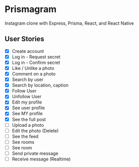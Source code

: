 # Prismagram

Instagram clone with Express, Prisma, React, and React Native

## User Stories

- [x] Create account
- [x] Log in - Request secret
- [x] Log in - Confirm secret
- [x] Like / Unlike a photo
- [x] Comment on a photo
- [x] Search by user
- [x] Search by location, caption
- [x] Follow User
- [x] Unfollow User
- [x] Edit my profile
- [x] See user profile
- [x] See MY profile
- [x] See the full post
- [ ] Upload a photo
- [ ] Edit the photo (Delete)
- [ ] See the feed
- [ ] See rooms
- [ ] See room
- [ ] Send private message
- [ ] Receive message (Realtime)
